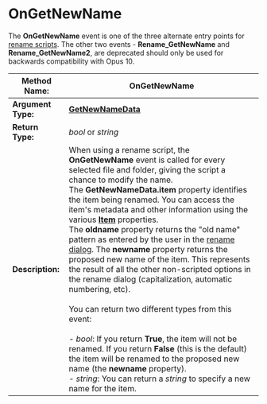 # OnGetNewName

The **OnGetNewName** event is one of the three alternate entry points for [rename scripts](/Manual/scripting/rename_scripts/README.md). The other two events - **Rename_GetNewName** and **Rename_GetNewName2**, are deprecated should only be used for backwards compatibility with Opus 10.

| **Method Name:** | OnGetNewName |
| --- | --- |
| **Argument Type:** | **[GetNewNameData](../scripting_objects/getnewnamedata.md)** |
| **Return Type:** | *bool* or *string* |
| **Description:** | When using a rename script, the **OnGetNewName** event is called for every selected file and folder, giving the script a chance to modify the name.  <br />The **GetNewNameData.item** property identifies the item being renamed. You can access the item's metadata and other information using the various **[Item](../scripting_objects/item.md)** properties.  <br />The **oldname** property returns the "old name" pattern as entered by the user in the [rename dialog](/Manual/file_operations/renaming_files/advanced_rename/README.md). The **newname** property returns the proposed new name of the item. This represents the result of all the other non-scripted options in the rename dialog (capitalization, automatic numbering, etc).<br /><br />You can return two different types from this event:<br /><br />- *bool*: If you return **True**, the item will not be renamed. If you return **False** (this is the default) the item will be renamed to the proposed new name (the **newname** property).<br />- *string*: You can return a *string* to specify a new name for the item. |

